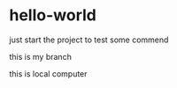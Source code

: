 # hello-world
just start the project to test some commend

this is my branch

this is local computer